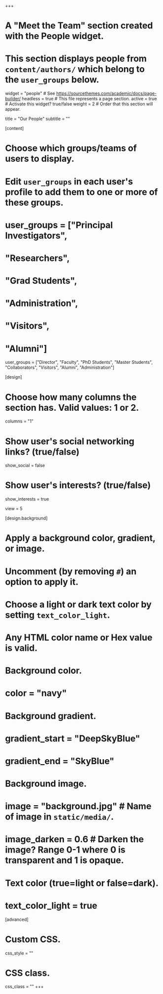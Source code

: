 +++
# A "Meet the Team" section created with the People widget.
# This section displays people from `content/authors/` which belong to the `user_groups` below.

widget = "people"  # See https://sourcethemes.com/academic/docs/page-builder/
headless = true  # This file represents a page section.
active = true  # Activate this widget? true/false
weight = 2  # Order that this section will appear.

title = "Our People"
subtitle = ""

[content]
  # Choose which groups/teams of users to display.
  #   Edit `user_groups` in each user's profile to add them to one or more of these groups.
#  user_groups = ["Principal Investigators",
#                 "Researchers",
#                 "Grad Students",
#                 "Administration",
#                 "Visitors",
#                 "Alumni"]
  user_groups = ["Director",
                 "Faculty",
                 "PhD Students",
                 "Master Students",
                 "Collaborators",
                 "Visitors",
                 "Alumni",
                 "Administration"]

[design]
  # Choose how many columns the section has. Valid values: 1 or 2.
  columns = "1"

  # Show user's social networking links? (true/false)
  show_social = false

  # Show user's interests? (true/false)
  show_interests = true

  view = 5

[design.background]
  # Apply a background color, gradient, or image.
  #   Uncomment (by removing `#`) an option to apply it.
  #   Choose a light or dark text color by setting `text_color_light`.
  #   Any HTML color name or Hex value is valid.
  
  # Background color.
  # color = "navy"
  
  # Background gradient.
  # gradient_start = "DeepSkyBlue"
  # gradient_end = "SkyBlue"
  
  # Background image.
  # image = "background.jpg"  # Name of image in `static/media/`.
  # image_darken = 0.6  # Darken the image? Range 0-1 where 0 is transparent and 1 is opaque.

  # Text color (true=light or false=dark).
  # text_color_light = true  
  
[advanced]
 # Custom CSS. 
 css_style = ""
 
 # CSS class.
 css_class = ""
+++
